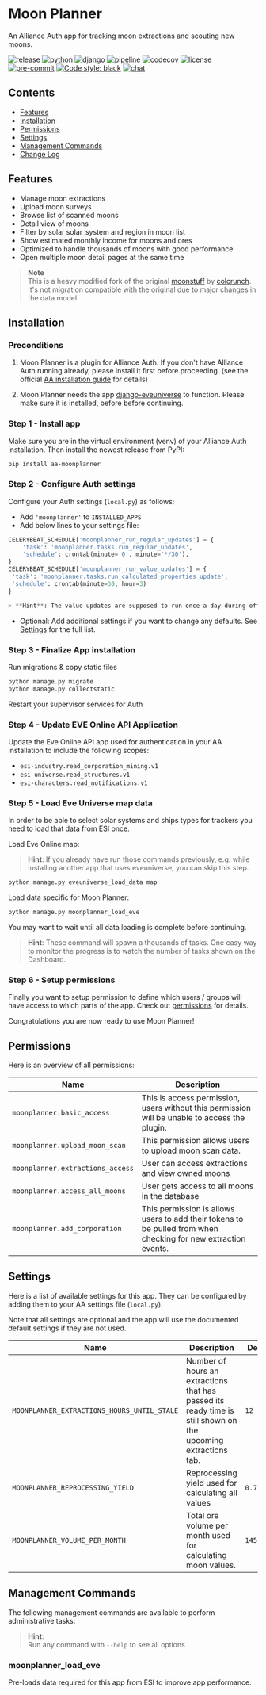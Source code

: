 # Moon Planner

An Alliance Auth app for tracking moon extractions and scouting new moons.

[![release](https://img.shields.io/pypi/v/aa-moonplanner?label=release)](https://pypi.org/project/aa-moonplanner/)
[![python](https://img.shields.io/pypi/pyversions/aa-moonplanner)](https://pypi.org/project/aa-moonplanner/)
[![django](https://img.shields.io/pypi/djversions/aa-moonplanner?label=django)](https://pypi.org/project/aa-moonplanner/)
[![pipeline](https://gitlab.com/ErikKalkoken/aa-moonplanner/badges/master/pipeline.svg)](https://gitlab.com/ErikKalkoken/aa-moonplanner/-/pipelines)
[![codecov](https://codecov.io/gl/ErikKalkoken/aa-moonplanner/branch/master/graph/badge.svg?token=QHMCUAFZBV)](https://codecov.io/gl/ErikKalkoken/aa-moonplanner)
[![license](https://img.shields.io/badge/license-MIT-green)](https://gitlab.com/ErikKalkoken/aa-moonplanner/-/blob/master/LICENSE)
[![pre-commit](https://img.shields.io/badge/pre--commit-enabled-brightgreen?logo=pre-commit&logoColor=white)](https://github.com/pre-commit/pre-commit)
[![Code style: black](https://img.shields.io/badge/code%20style-black-000000.svg)](https://github.com/psf/black)
[![chat](https://img.shields.io/discord/790364535294132234)](https://discord.gg/zmh52wnfvM)

## Contents

- [Features](#features)
- [Installation](#installation)
- [Permissions](#permissions)
- [Settings](#settings)
- [Management Commands](#management-commands)
- [Change Log](CHANGELOG.md)

## Features

- Manage moon extractions
- Upload moon surveys
- Browse list of scanned moons
- Detail view of moons
- Filter by solar solar_system and region in moon list
- Show estimated monthly income for moons and ores
- Optimized to handle thousands of moons with good performance
- Open multiple moon detail pages at the same time

> **Note**<br>This is a heavy modified fork of the original [moonstuff](https://gitlab.com/colcrunch/aa-moonstuff) by [colcrunch](https://gitlab.com/colcrunch). It's not migration compatible with the original due to major changes in the data model.

## Installation

### Preconditions

1. Moon Planner is a plugin for Alliance Auth. If you don't have Alliance Auth running already, please install it first before proceeding. (see the official [AA installation guide](https://allianceauth.readthedocs.io/en/latest/installation/auth/allianceauth/) for details)

2. Moon Planner needs the app [django-eveuniverse](https://gitlab.com/ErikKalkoken/django-eveuniverse) to function. Please make sure it is installed, before before continuing.

### Step 1 - Install app

Make sure you are in the virtual environment (venv) of your Alliance Auth installation. Then install the newest release from PyPI:

```bash
pip install aa-moonplanner
```

### Step 2 - Configure Auth settings

Configure your Auth settings (`local.py`) as follows:

- Add `'moonplanner'` to `INSTALLED_APPS`
- Add below lines to your settings file:

```python
CELERYBEAT_SCHEDULE['moonplanner_run_regular_updates'] = {
    'task': 'moonplanner.tasks.run_regular_updates',
    'schedule': crontab(minute='0', minute='*/30'),
}
CELERYBEAT_SCHEDULE['moonplanner_run_value_updates'] = {
 'task': 'moonplanner.tasks.run_calculated_properties_update',
 'schedule': crontab(minute=30, hour=3)
}

> **Hint**: The value updates are supposed to run once a day during off hours. Feel free to adjust to timing according to your timezone.
```

- Optional: Add additional settings if you want to change any defaults. See [Settings](#settings) for the full list.

### Step 3 - Finalize App installation

Run migrations & copy static files

```bash
python manage.py migrate
python manage.py collectstatic
```

Restart your supervisor services for Auth

### Step 4 - Update EVE Online API Application

Update the Eve Online API app used for authentication in your AA installation to include the following scopes:

- `esi-industry.read_corporation_mining.v1`
- `esi-universe.read_structures.v1`
- `esi-characters.read_notifications.v1`

### Step 5 - Load Eve Universe map data

In order to be able to select solar systems and ships types for trackers you need to load that data from ESI once.

Load Eve Online map:

> **Hint**:  If you already have run those commands previously, e.g. while installing another app that uses eveuniverse, you can skip this step.

```bash
python manage.py eveuniverse_load_data map
```

Load data specific for Moon Planner:

```bash
python manage.py moonplanner_load_eve
```

You may want to wait until all data loading is complete before continuing.

> **Hint**: These command will spawn a thousands of tasks. One easy way to monitor the progress is to watch the number of tasks shown on the Dashboard.

### Step 6 - Setup permissions

Finally you want to setup permission to define which users / groups will have access to which parts of the app. Check out [permissions](#permissions) for details.

Congratulations you are now ready to use Moon Planner!

## Permissions

Here is an overview of all permissions:

Name  | Description
-- | --
`moonplanner.basic_access` | This is access permission, users without this permission will be unable to access the plugin.
`moonplanner.upload_moon_scan` | This permission allows users to upload moon scan data.
`moonplanner.extractions_access` | User can access extractions and view owned moons
`moonplanner.access_all_moons` | User gets access to all moons in the database
`moonplanner.add_corporation` | This permission is allows users to add their tokens to be pulled from when checking for new extraction events.

## Settings

Here is a list of available settings for this app. They can be configured by adding them to your AA settings file (`local.py`).

Note that all settings are optional and the app will use the documented default settings if they are not used.

Name | Description | Default
-- | -- | --
`MOONPLANNER_EXTRACTIONS_HOURS_UNTIL_STALE`| Number of hours an extractions that has passed its ready time is still shown on the upcoming extractions tab. | `12`
`MOONPLANNER_REPROCESSING_YIELD`| Reprocessing yield used for calculating all values | `0.7`
`MOONPLANNER_VOLUME_PER_MONTH`| Total ore volume per month used for calculating moon values. | `14557923`

## Management Commands

The following management commands are available to perform administrative tasks:

> **Hint**:<br>Run any command with `--help` to see all options

### moonplanner_load_eve

Pre-loads data required for this app from ESI to improve app performance.
